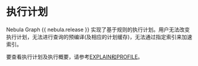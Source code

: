 # 执行计划

Nebula Graph {{ nebula.release }} 实现了基于规则的执行计划。用户无法改变执行计划，无法进行查询的预编译(及相应的计划缓存)，无法通过指定索引来加速索引。

要查看执行计划及执行概要，请参考[EXPLAIN和PROFILE](../3.ngql-guide/17.query-tuning-statements/1.explain-and-profile.md)。
